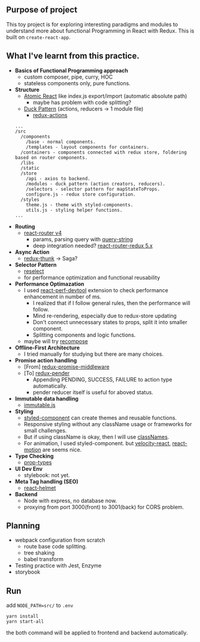 ## Purpose of project

This toy project is for exploring interesting paradigms and modules to understand more about functional Programming in React with Redux. This is built on `create-react-app`.

## What I've learnt from this practice.

- **Basics of Functional Programming approach**
  - custom composer, pipe, curry, HOC
  - stateless components only, pure functions.
- **Structure**
  - [Atomic React](https://arc.js.org/) like index.js export/import (automatic absolute path)
    - maybe has problem with code splitting?
  - [Duck Pattern](https://github.com/erikras/ducks-modular-redux) (actions, reducers -> 1 module file)
    - [redux-actions](https://github.com/reduxactions/redux-actions)
  ```
  ...
  /src
    /components
      /base - normal components.
      /templates - layout components for containers.
    /containers - components connected with redux store, foldering based on router components.
    /libs
    /static
    /store
      /api - axios to backend.
      /modules - duck pattern (action creators, reducers).
      /selectors - selector pattern for mapStateToProps.
      configure.js - redux store configuration.
    /styles
      theme.js - theme with styled-components.
      utils.js - styling helper functions.
  ...
  ```
- **Routing**
  - [react-router v4](https://reacttraining.com/react-router/web/guides/quick-start)
    - params, parsing query with [query-string](https://github.com/sindresorhus/query-string)
    - deep integration needed? [react-router-redux 5.x ](https://github.com/reacttraining/react-router/tree/master/packages/react-router-redux)
- **Async Action**
  - [redux-thunk](https://github.com/gaearon/redux-thunk) -> Saga?
- **Selector Pattern**
  - [reselect](https://github.com/reactjs/reselect)
  - for performance optimization and functional reusability
- **Performance Optimazation**
  - I used [react-perf-devtool](https://github.com/nitin42/react-perf-devtool/blob/master/README.md) extension to check performance enhancement in number of ms.
    - I realized that if I follow general rules, then the performance will follow.
    - Mind re-rendering, especially due to redux-store updating
    - Don't connect unnecessary states to props, split it into smaller component.
    - Splitting components and logic functions.
  - maybe will try [recompose](https://github.com/acdlite/recompose)
- **Offline-First Architecture**
  - I tried manually for studying but there are many choices.
- **Promise action handling**
  - [From] [redux-promise-middleware](https://github.com/pburtchaell/redux-promise-middleware)
  - [To] [redux-pender](https://github.com/velopert/redux-pender)
    - Appending PENDING, SUCCESS, FAILURE to action type automatically.
    - pender reducer itself is useful for aboved status.
- **Immutable data handling**
  - [immutable.js](https://facebook.github.io/immutable-js/)
- **Styling**
  - [styled-component](https://www.styled-components.com/) can create themes and reusable functions.
  - Responsive styling without any className usage or frameworks for small challenges.
  - But if using className is okay, then I will use [classNames](https://www.npmjs.com/package/classnames).
  - For animation, I used styled-component. but [velocity-react](https://github.com/google-fabric/velocity-react), [react-motion](https://github.com/chenglou/react-motion) are seems nice.
- **Type Checking**
  - [prop-types](https://www.npmjs.com/package/prop-types)
- **UI Dev Env**
  - stylebook: not yet.
- **Meta Tag handling (SEO)**
  - [react-helmet](https://github.com/nfl/react-helmet)
- **Backend**
  - Node with express, no database now.
  - proxying from port 3000(front) to 3001(back) for CORS problem.

## Planning
- webpack configuration from scratch
  - route base code splitting.
  - tree shaking
  - babel transform
- Testing practice with Jest, Enzyme
- storybook

## Run

add `NODE_PATH=src/` to `.env`

```
yarn install
yarn start-all
```

the both command will be applied to frontend and backend automatically.
